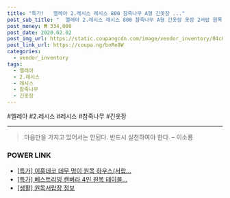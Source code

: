```yaml
--- 
title: "특가!   엘레아 2.레시스 레시스 800 참죽나무 A형 긴옷장 ..." 
post_sub_title: "  엘레아 2.레시스 레시스 800 참죽나무 A형 긴옷장 옷장 2서랍 원목" 
post_money: ₩ 334,000 
post_date: 2020.02.02 
post_img_url: https://static.coupangcdn.com/image/vendor_inventory/04c8/84a37e98574b127762e241b01f4a68b52309c530b62534a5b5396fe82144.jpg 
post_link_url: https://coupa.ng/bnRe8W 
categories: 
  - vendor_inventory 
tags: 
  - 엘레아 
  - 2.레시스 
  - 레시스 
  - 참죽나무 
  - 긴옷장 
--- 
```

  #엘레아 #2.레시스 #레시스 #참죽나무 #긴옷장 
<hr> 

> 마음만을 가지고 있어서는 안된다. 반드시 실천하여야 한다. – 이소룡 


### POWER LINK

* <a href="https://blog.naver.com/santokki14/221790573037" target="_blank">[특가] 이홈데코 데무 멍이 원목 하우스(서랍...</a>
* <a href="https://blog.naver.com/sakai111/221788222657" target="_blank">[특가] 베스트리빙 캔버라 4인 원목 테이블...</a>
* <a href="https://blog.naver.com/fasyy4321/221759539667" target="_blank"> [생활] 원목서랍장 정보 </a>
